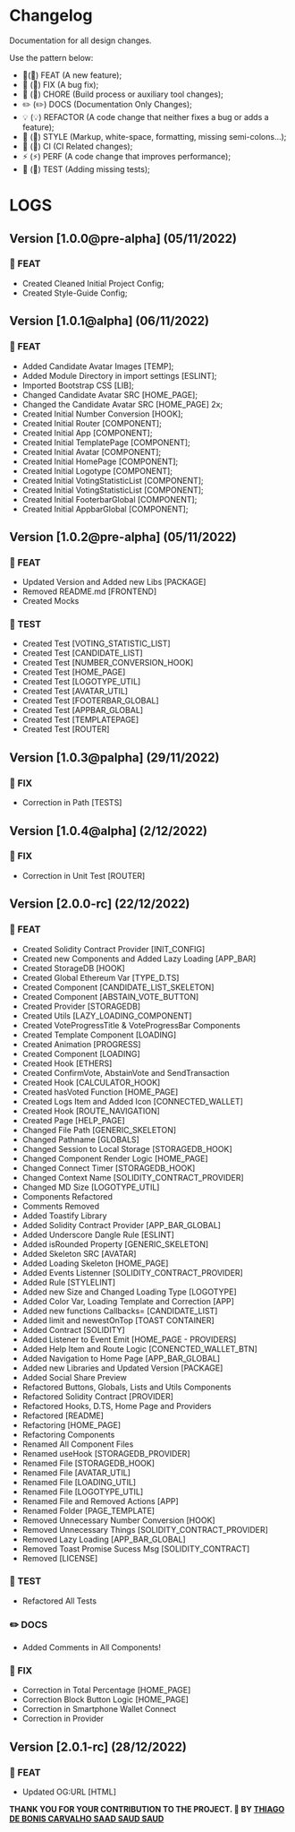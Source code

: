 # Changelog

Documentation for all design changes.

Use the pattern below:

- 🎸(:guitar:) FEAT (A new feature);
- 🐛 (:bug:) FIX (A bug fix);
- 🤖 (:robot:) CHORE (Build process or auxiliary tool changes);
- ✏️ (:pencil2:) DOCS (Documentation Only Changes);
- 💡 (:bulb:) REFACTOR (A code change that neither fixes a bug or adds a feature);
- 💄 (:lipstick:) STYLE (Markup, white-space, formatting, missing semi-colons...);
- 🎡 (:ferris_wheel:) CI (CI Related changes);
- ⚡ (:zap:) PERF (A code change that improves performance);
- 💍 (:ring:) TEST (Adding missing tests);

# LOGS

## Version [1.0.0@pre-alpha] (05/11/2022)

### :guitar: FEAT

- Created Cleaned Initial Project Config;
- Created Style-Guide Config;

## Version [1.0.1@alpha] (06/11/2022)

### :guitar: FEAT

- Added Candidate Avatar Images [TEMP];
- Added Module Directory in import settings [ESLINT];
- Imported Bootstrap CSS [LIB];
- Changed Candidate Avatar SRC [HOME_PAGE];
- Changed the Candidate Avatar SRC [HOME_PAGE] 2x;
- Created Initial Number Conversion [HOOK];
- Created Initial Router [COMPONENT];
- Created Initial App [COMPONENT];
- Created Initial TemplatePage [COMPONENT];
- Created Initial Avatar [COMPONENT];
- Created Initial HomePage [COMPONENT];
- Created Initial Logotype [COMPONENT];
- Created Initial VotingStatisticList [COMPONENT];
- Created Initial VotingStatisticList [COMPONENT];
- Created Initial FooterbarGlobal [COMPONENT];
- Created Initial AppbarGlobal [COMPONENT];

## Version [1.0.2@pre-alpha] (05/11/2022)

### :guitar: FEAT

- Updated Version and Added new Libs [PACKAGE]
- Removed README.md [FRONTEND]
- Created Mocks

### :ring: TEST

- Created Test [VOTING_STATISTIC_LIST]
- Created Test [CANDIDATE_LIST]
- Created Test [NUMBER_CONVERSION_HOOK]
- Created Test [HOME_PAGE]
- Created Test [LOGOTYPE_UTIL]
- Created Test [AVATAR_UTIL]
- Created Test [FOOTERBAR_GLOBAL]
- Created Test [APPBAR_GLOBAL]
- Created Test [TEMPLATEPAGE]
- Created Test [ROUTER]

## Version [1.0.3@palpha] (29/11/2022)

### :bug: FIX

- Correction in Path [TESTS]

## Version [1.0.4@alpha] (2/12/2022)

### :bug: FIX

- Correction in Unit Test [ROUTER]

## Version [2.0.0-rc] (22/12/2022)

### :guitar: FEAT

- Created Solidity Contract Provider [INIT_CONFIG]
- Created new Components and Added Lazy Loading [APP_BAR]
- Created StorageDB [HOOK]
- Created Global Ethereum Var [TYPE_D.TS]
- Created Component [CANDIDATE_LIST_SKELETON]
- Created Component [ABSTAIN_VOTE_BUTTON]
- Created Provider [STORAGEDB]
- Created Utils [LAZY_LOADING_COMPONENT]
- Created VoteProgressTitle & VoteProgressBar Components
- Created Template Component [LOADING]
- Created Animation [PROGRESS]
- Created Component [LOADING]
- Created Hook [ETHERS]
- Created ConfirmVote, AbstainVote and SendTransaction
- Created Hook [CALCULATOR_HOOK]
- Created hasVoted Function [HOME_PAGE]
- Created Logs Item and Added Icon [CONNECTED_WALLET]
- Created Hook [ROUTE_NAVIGATION]
- Created Page [HELP_PAGE]
- Changed File Path [GENERIC_SKELETON]
- Changed Pathname [GLOBALS]
- Changed Session to Local Storage [STORAGEDB_HOOK]
- Changed Component Render Logic [HOME_PAGE]
- Changed Connect Timer [STORAGEDB_HOOK]
- Changed Context Name [SOLIDITY_CONTRACT_PROVIDER]
- Changed MD Size [LOGOTYPE_UTIL]
- Components Refactored
- Comments Removed
- Added Toastify Library
- Added Solidity Contract Provider [APP_BAR_GLOBAL]
- Added Underscore Dangle Rule [ESLINT]
- Added isRounded Property [GENERIC_SKELETON]
- Added Skeleton SRC [AVATAR]
- Added Loading Skeleton [HOME_PAGE]
- Added Events Listenner [SOLIDITY_CONTRACT_PROVIDER]
- Added Rule [STYLELINT]
- Added new Size and Changed Loading Type [LOGOTYPE]
- Added Color Var, Loading Template and Correction [APP]
- Added new functions Callbacks= [CANDIDATE_LIST]
- Added limit and newestOnTop [TOAST CONTAINER]
- Added Contract [SOLIDITY]
- Added Listener to Event Emit [HOME_PAGE - PROVIDERS]
- Added Help Item and Route Logic [CONENCTED_WALLET_BTN]
- Added Navigation to Home Page [APP_BAR_GLOBAL]
- Added new Libraries and Updated Version [PACKAGE]
- Added Social Share Preview
- Refactored Buttons, Globals, Lists and Utils Components
- Refactored Solidity Contract [PROVIDER]
- Refactored Hooks, D.TS, Home Page and Providers
- Refactored [README]
- Refactoring [HOME_PAGE]
- Refactoring Components
- Renamed All Component Files
- Renamed useHook [STORAGEDB_PROVIDER]
- Renamed File [STORAGEDB_HOOK]
- Renamed File [AVATAR_UTIL]
- Renamed File [LOADING_UTIL]
- Renamed File [LOGOTYPE_UTIL]
- Renamed File and Removed Actions [APP]
- Renamed Folder [PAGE_TEMPLATE]
- Removed Unnecessary Number Conversion [HOOK]
- Removed Unnecessary Things [SOLIDITY_CONTRACT_PROVIDER]
- Removed Lazy Loading [APP_BAR_GLOBAL]
- Removed Toast Promise Sucess Msg [SOLIDITY_CONTRACT]
- Removed [LICENSE]

### :ring: TEST

- Refactored All Tests

### :pencil2: DOCS

- Added Comments in All Components!

### :bug: FIX

- Correction in Total Percentage [HOME_PAGE]
- Correction Block Button Logic [HOME_PAGE]
- Correction in Smartphone Wallet Connect
- Correction in Provider

## Version [2.0.1-rc] (28/12/2022)

### :guitar: FEAT

- Updated OG:URL [HTML]

**THANK YOU FOR YOUR CONTRIBUTION TO THE PROJECT. 💖
BY [THIAGO DE BONIS CARVALHO SAAD SAUD SAUD](https://www.linkedin.com/in/thiagosaud/)**
